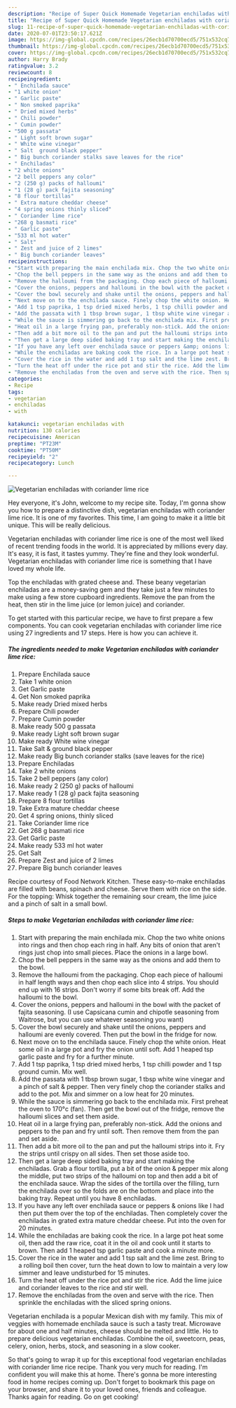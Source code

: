 ```yaml
---
description: "Recipe of Super Quick Homemade Vegetarian enchiladas with coriander lime rice"
title: "Recipe of Super Quick Homemade Vegetarian enchiladas with coriander lime rice"
slug: 11-recipe-of-super-quick-homemade-vegetarian-enchiladas-with-coriander-lime-rice
date: 2020-07-01T23:50:17.621Z
image: https://img-global.cpcdn.com/recipes/26ecb1d70700ecd5/751x532cq70/vegetarian-enchiladas-with-coriander-lime-rice-recipe-main-photo.jpg
thumbnail: https://img-global.cpcdn.com/recipes/26ecb1d70700ecd5/751x532cq70/vegetarian-enchiladas-with-coriander-lime-rice-recipe-main-photo.jpg
cover: https://img-global.cpcdn.com/recipes/26ecb1d70700ecd5/751x532cq70/vegetarian-enchiladas-with-coriander-lime-rice-recipe-main-photo.jpg
author: Harry Brady
ratingvalue: 3.2
reviewcount: 8
recipeingredient:
- " Enchilada sauce"
- "1 white onion"
- " Garlic paste"
- " Non smoked paprika"
- " Dried mixed herbs"
- " Chili powder"
- " Cumin powder"
- "500 g passata"
- " Light soft brown sugar"
- " White wine vinegar"
- " Salt  ground black pepper"
- " Big bunch coriander stalks save leaves for the rice"
- " Enchiladas"
- "2 white onions"
- "2 bell peppers any color"
- "2 (250 g) packs of halloumi"
- "1 (28 g) pack fajita seasoning"
- "8 flour tortillas"
- " Extra mature cheddar cheese"
- "4 spring onions thinly sliced"
- " Coriander lime rice"
- "268 g basmati rice"
- " Garlic paste"
- "533 ml hot water"
- " Salt"
- " Zest and juice of 2 limes"
- " Big bunch coriander leaves"
recipeinstructions:
- "Start with preparing the main enchilada mix. Chop the two white onions into rings and then chop each ring in half. Any bits of onion that aren&#39;t rings just chop into small pieces. Place the onions in a large bowl."
- "Chop the bell peppers in the same way as the onions and add them to the bowl."
- "Remove the halloumi from the packaging. Chop each piece of halloumi in half length ways and then chop each slice into 4 strips. You should end up with 16 strips. Don&#39;t worry if some bits break off. Add the halloumi to the bowl."
- "Cover the onions, peppers and halloumi in the bowl with the packet of fajita seasoning. (I use Capsicana cumin and chipotle seasoning from Waitrose, but you can use whatever seasoning you want)"
- "Cover the bowl securely and shake until the onions, peppers and halloumi are evenly covered. Then put the bowl in the fridge for now."
- "Next move on to the enchilada sauce. Finely chop the white onion. Heat some oil in a large pot and fry the onion until soft. Add 1 heaped tsp garlic paste and fry for a further minute."
- "Add 1 tsp paprika, 1 tsp dried mixed herbs, 1 tsp chilli powder and 1 tsp ground cumin. Mix well."
- "Add the passata with 1 tbsp brown sugar, 1 tbsp white wine vinegar and a pinch of salt &amp; pepper. Then very finely chop the coriander stalks and add to the pot. Mix and simmer on a low heat for 20 minutes."
- "While the sauce is simmering go back to the enchilada mix. First preheat the oven to 170°c (fan). Then get the bowl out of the fridge, remove the halloumi slices and set them aside."
- "Heat oil in a large frying pan, preferably non-stick. Add the onions and peppers to the pan and fry until soft. Then remove them from the pan and set aside."
- "Then add a bit more oil to the pan and put the halloumi strips into it. Fry the strips until crispy on all sides. Then set those aside too."
- "Then get a large deep sided baking tray and start making the enchiladas. Grab a flour tortilla, put a bit of the onion &amp; pepper mix along the middle, put two strips of the halloumi on top and then add a bit of the enchilada sauce. Wrap the sides of the tortilla over the filling, turn the enchilada over so the folds are on the bottom and place into the baking tray. Repeat until you have 8 enchiladas."
- "If you have any left over enchilada sauce or peppers &amp; onions like I had then put them over the top of the enchiladas. Then completely cover the enchiladas in grated extra mature cheddar cheese. Put into the oven for 20 minutes."
- "While the enchiladas are baking cook the rice. In a large pot heat some oil, then add the raw rice, coat it in the oil and cook until it starts to brown. Then add 1 heaped tsp garlic paste and cook a minute more."
- "Cover the rice in the water and add 1 tsp salt and the lime zest. Bring to a rolling boil then cover, turn the heat down to low to maintain a very low simmer and leave undisturbed for 15 minutes."
- "Turn the heat off under the rice pot and stir the rice. Add the lime juice and coriander leaves to the rice and stir well."
- "Remove the enchiladas from the oven and serve with the rice. Then sprinkle the enchiladas with the sliced spring onions."
categories:
- Recipe
tags:
- vegetarian
- enchiladas
- with

katakunci: vegetarian enchiladas with 
nutrition: 130 calories
recipecuisine: American
preptime: "PT23M"
cooktime: "PT50M"
recipeyield: "2"
recipecategory: Lunch

---
```



![Vegetarian enchiladas with coriander lime rice](https://img-global.cpcdn.com/recipes/26ecb1d70700ecd5/751x532cq70/vegetarian-enchiladas-with-coriander-lime-rice-recipe-main-photo.jpg)

Hey everyone, it's John, welcome to my recipe site. Today, I'm gonna show you how to prepare a distinctive dish, vegetarian enchiladas with coriander lime rice. It is one of my favorites. This time, I am going to make it a little bit unique. This will be really delicious.

Vegetarian enchiladas with coriander lime rice is one of the most well liked of recent trending foods in the world. It is appreciated by millions every day. It's easy, it is fast, it tastes yummy. They're fine and they look wonderful. Vegetarian enchiladas with coriander lime rice is something that I have loved my whole life.

Top the enchiladas with grated cheese and. These beany vegetarian enchiladas are a money-saving gem and they take just a few minutes to make using a few store cupboard ingredients. Remove the pan from the heat, then stir in the lime juice (or lemon juice) and coriander.


To get started with this particular recipe, we have to first prepare a few components. You can cook vegetarian enchiladas with coriander lime rice using 27 ingredients and 17 steps. Here is how you can achieve it.

<!--inarticleads1-->

##### The ingredients needed to make Vegetarian enchiladas with coriander lime rice:

1. Prepare  Enchilada sauce
1. Take 1 white onion
1. Get  Garlic paste
1. Get  Non smoked paprika
1. Make ready  Dried mixed herbs
1. Prepare  Chili powder
1. Prepare  Cumin powder
1. Make ready 500 g passata
1. Make ready  Light soft brown sugar
1. Make ready  White wine vinegar
1. Take  Salt &amp; ground black pepper
1. Make ready  Big bunch coriander stalks (save leaves for the rice)
1. Prepare  Enchiladas
1. Take 2 white onions
1. Take 2 bell peppers (any color)
1. Make ready 2 (250 g) packs of halloumi
1. Make ready 1 (28 g) pack fajita seasoning
1. Prepare 8 flour tortillas
1. Take  Extra mature cheddar cheese
1. Get 4 spring onions, thinly sliced
1. Take  Coriander lime rice
1. Get 268 g basmati rice
1. Get  Garlic paste
1. Make ready 533 ml hot water
1. Get  Salt
1. Prepare  Zest and juice of 2 limes
1. Prepare  Big bunch coriander leaves


Recipe courtesy of Food Network Kitchen. These easy-to-make enchiladas are filled with beans, spinach and cheese. Serve them with rice on the side. For the topping: Whisk together the remaining sour cream, the lime juice and a pinch of salt in a small bowl. 

<!--inarticleads2-->

##### Steps to make Vegetarian enchiladas with coriander lime rice:

1. Start with preparing the main enchilada mix. Chop the two white onions into rings and then chop each ring in half. Any bits of onion that aren&#39;t rings just chop into small pieces. Place the onions in a large bowl.
1. Chop the bell peppers in the same way as the onions and add them to the bowl.
1. Remove the halloumi from the packaging. Chop each piece of halloumi in half length ways and then chop each slice into 4 strips. You should end up with 16 strips. Don&#39;t worry if some bits break off. Add the halloumi to the bowl.
1. Cover the onions, peppers and halloumi in the bowl with the packet of fajita seasoning. (I use Capsicana cumin and chipotle seasoning from Waitrose, but you can use whatever seasoning you want)
1. Cover the bowl securely and shake until the onions, peppers and halloumi are evenly covered. Then put the bowl in the fridge for now.
1. Next move on to the enchilada sauce. Finely chop the white onion. Heat some oil in a large pot and fry the onion until soft. Add 1 heaped tsp garlic paste and fry for a further minute.
1. Add 1 tsp paprika, 1 tsp dried mixed herbs, 1 tsp chilli powder and 1 tsp ground cumin. Mix well.
1. Add the passata with 1 tbsp brown sugar, 1 tbsp white wine vinegar and a pinch of salt &amp; pepper. Then very finely chop the coriander stalks and add to the pot. Mix and simmer on a low heat for 20 minutes.
1. While the sauce is simmering go back to the enchilada mix. First preheat the oven to 170°c (fan). Then get the bowl out of the fridge, remove the halloumi slices and set them aside.
1. Heat oil in a large frying pan, preferably non-stick. Add the onions and peppers to the pan and fry until soft. Then remove them from the pan and set aside.
1. Then add a bit more oil to the pan and put the halloumi strips into it. Fry the strips until crispy on all sides. Then set those aside too.
1. Then get a large deep sided baking tray and start making the enchiladas. Grab a flour tortilla, put a bit of the onion &amp; pepper mix along the middle, put two strips of the halloumi on top and then add a bit of the enchilada sauce. Wrap the sides of the tortilla over the filling, turn the enchilada over so the folds are on the bottom and place into the baking tray. Repeat until you have 8 enchiladas.
1. If you have any left over enchilada sauce or peppers &amp; onions like I had then put them over the top of the enchiladas. Then completely cover the enchiladas in grated extra mature cheddar cheese. Put into the oven for 20 minutes.
1. While the enchiladas are baking cook the rice. In a large pot heat some oil, then add the raw rice, coat it in the oil and cook until it starts to brown. Then add 1 heaped tsp garlic paste and cook a minute more.
1. Cover the rice in the water and add 1 tsp salt and the lime zest. Bring to a rolling boil then cover, turn the heat down to low to maintain a very low simmer and leave undisturbed for 15 minutes.
1. Turn the heat off under the rice pot and stir the rice. Add the lime juice and coriander leaves to the rice and stir well.
1. Remove the enchiladas from the oven and serve with the rice. Then sprinkle the enchiladas with the sliced spring onions.


Vegetarian enchilada is a popular Mexican dish with my family. This mix of veggies with homemade enchilada sauce is such a tasty treat. Microwave for about one and half minutes, cheese should be melted and little. Ho to prepare delicious vegetarian enchiladas. Combine the oil, sweetcorn, peas, celery, onion, herbs, stock, and seasoning in a slow cooker. 

So that's going to wrap it up for this exceptional food vegetarian enchiladas with coriander lime rice recipe. Thank you very much for reading. I'm confident you will make this at home. There's gonna be more interesting food in home recipes coming up. Don't forget to bookmark this page on your browser, and share it to your loved ones, friends and colleague. Thanks again for reading. Go on get cooking!
